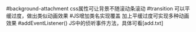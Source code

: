 #background-attachment
css属性可让背景不随滚动条滚动
#transition
可以平缓过度，做出类似动画效果
#JS增加类名实现覆盖
加上平缓过度可实现多种动画效果
#addEventListener()
JS中的侦听事件方法，具体可看[add.txt]